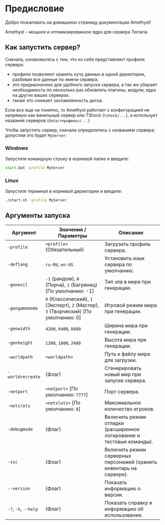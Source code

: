 # Предисловие

Добро пожаловать на домашнюю страницу документации Amethyst!

Amethyst - мощное и оптимизированное ядро для сервера Terraria.

## Как запустить сервер?
Сначала, ознакомьтесь с тем, что из себя представляют профили сервера:

- профили позволяют хранить кучу данных в одной директории, разбивая все данные по имени сервера.
- это предназначено для удобного запуска сервера, а так же убирает необходимость по несколько раз обновлять плагины, модули, ядро на других ваших серверах.
- также это снижает захламленность диска.

Если все еще не понятно, то Amethyst работает с конфигурацией не напрямую как ванильный сервер или TShock (`tshock/...`), а использует названия серверов (`data/<профиль>/...`)

Чтобы запустить сервер, сначала определитесь с названием сервера; допустим это будет `MyServer`:
### Windows
Запустите командную строку в корневой папке и введите:

```bat
start.bat -profile MyServer
```
### Linux
Запустите терминал в корневой директории и введите:

```sh
./start.sh -profile MyServer
```

## Аргументы запуска
| Аргумент           | Значения / Параметры                                | Описание                                                               |
|---------------------|----------------------------------------------------|------------------------------------------------------------------------|
| `-profile`          | `<profile>` (Обязательный)                        | Загрузить профиль сервера.                                             |
| `-deflang`          | `ru-RU`, `en-US`                                  | Установить язык сервера по умолчанию.                                   |
| `-genevil`          | `-1` (рандом), `0` (Порча), `1` (Багрянец) [По умолчанию: -1] | Тип зла в мире при генерации.                                          |
| `-gengamemode`      | `0` (Классический), `1` (Эксперт), `2` (Мастер), `3` (Творческий) [По умолчанию: 0] | Игровой режим мира при генерации.                      |
| `-genwidth`         | `4200`, `6400`, `8400`                             | Ширина мира при генерации.                                             |
| `-genheight`        | `1200`, `1800`, `2400`                             | Высота мира при генерации.                                             |
| `-worldpath`        | `<worldpath>`                                      | Путь к файлу мира для загрузки.                                        |
| `-worldrecreate`    | (Флаг)                                            | Сгенерировать новый мир при запуске сервера.                           |
| `-netport`          | `<netport>` [По умолчанию: `7777`]                | Порт сервера.                                                          |
| `-netslots`         | `<netslots>` [По умолчанию: `8`]                  | Максимальное количество игроков.                                       |
| `-debugmode`        | (Флаг)                                            | Включить режим отладки (расширенное логирование и тестовые команды).   |
| `-ssc`              | (Флаг)                                            | Включить режим серверных персонажей (хранить инвентарь на сервере).    |
| `--version`         | (Флаг)                                            | Показать информацию о версии.                                          |
| `-?`, `-h`, `--help`| (Флаг)                                            | Показать справку и информацию об использовании.                        |